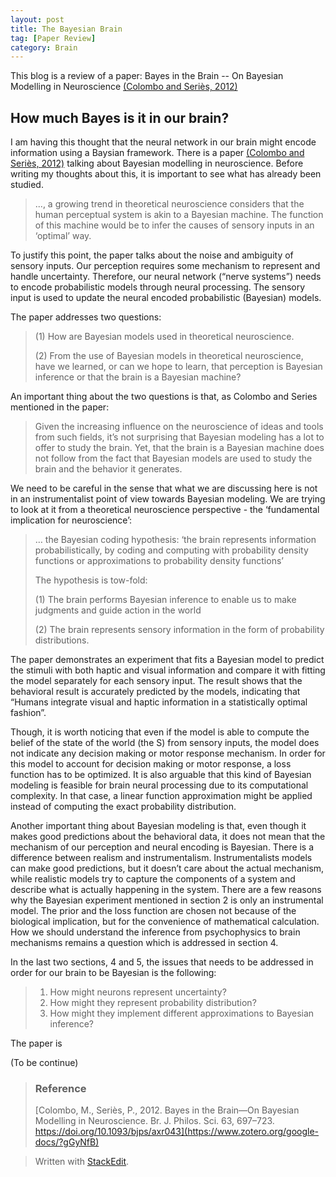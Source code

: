 ```yaml
---
layout: post
title: The Bayesian Brain
tag: [Paper Review]
category: Brain
---
```


This blog is a review of a paper: Bayes in the Brain -- On Bayesian Modelling in Neuroscience [(Colombo and Seriès, 2012)](https://www.zotero.org/google-docs/?9xYREt)

## How much Bayes is it in our brain?

I am having this thought that the neural network in our brain might encode information using a Baysian framework. There is a paper [(Colombo and Seriès, 2012)](https://www.zotero.org/google-docs/?B67pov) talking about Bayesian modelling in neuroscience. Before writing my thoughts about this, it is important to see what has already been studied.

> ..., a growing trend in theoretical neuroscience considers that the human perceptual system is akin to a Bayesian machine. The function of this machine would be to infer the causes of sensory inputs in an ‘optimal’ way.

To justify this point, the paper talks about the noise and ambiguity of sensory inputs. Our perception requires some mechanism to represent and handle uncertainty. Therefore, our neural network (“nerve systems”) needs to encode probabilistic models through neural processing. The sensory input is used to update the neural encoded probabilistic (Bayesian) models.

The paper addresses two questions:

> (1) How are Bayesian models used in theoretical neuroscience.
> 
> (2) From the use of Bayesian models in theoretical neuroscience, have we learned, or can we hope to learn, that perception is Bayesian inference or that the brain is a Bayesian machine?

An important thing about the two questions is that, as Colombo and Series mentioned in the paper:

> Given the increasing influence on the neuroscience of ideas and tools from such fields, it’s not surprising that Bayesian modeling has a lot to offer to study the brain. Yet, that the brain is a Bayesian machine does not follow from the fact that Bayesian models are used to study the brain and the behavior it generates.

We need to be careful in the sense that what we are discussing here is not in an instrumentalist point of view towards Bayesian modeling. We are trying to look at it from a theoretical neuroscience perspective - the ‘fundamental implication for neuroscience’:

> … the Bayesian coding hypothesis: ‘the brain represents information probabilistically, by coding and computing with probability density functions or approximations to probability density functions’
> 
> The hypothesis is tow-fold:
> 
> (1) The brain performs Bayesian inference to enable us to make judgments and guide action in the world
> 
> (2) The brain represents sensory information in the form of probability distributions.

The paper demonstrates an experiment that fits a Bayesian model to predict the stimuli with both haptic and visual information and compare it with fitting the model separately for each sensory input. The result shows that the behavioral result is accurately predicted by the models, indicating that “Humans integrate visual and haptic information in a statistically optimal fashion”.

Though, it is worth noticing that even if the model is able to compute the belief of the state of the world (the S) from sensory inputs, the model does not indicate any decision making or motor response mechanism. In order for this model to account for decision making or motor response, a loss function has to be optimized. It is also arguable that this kind of Bayesian modeling is feasible for brain neural processing due to its computational complexity. In that case, a linear function approximation might be applied instead of computing the exact probability distribution.

Another important thing about Bayesian modeling is that, even though it makes good predictions about the behavioral data, it does not mean that the mechanism of our perception and neural encoding is Bayesian. There is a difference between realism and instrumentalism. Instrumentalists models can make good predictions, but it doesn’t care about the actual mechanism, while realistic models try to capture the components of a system and describe what is actually happening in the system. There are a few reasons why the Bayesian experiment mentioned in section 2 is only an instrumental model. The prior and the loss function are chosen not because of the biological implication, but for the convenience of mathematical calculation. How we should understand the inference from psychophysics to brain mechanisms remains a question which is addressed in section 4.

In the last two sections, 4 and 5, the issues that needs to be addressed in order for our brain to be Bayesian is the following:
> 1. How might neurons represent uncertainty?
> 2. How might they represent probability distribution?
> 3. How might they implement different approximations to Bayesian inference?

The paper is 

(To be continue)

>### Reference
> [Colombo, M., Seriès, P., 2012. Bayes in the Brain—On Bayesian Modelling in Neuroscience. Br. J. Philos. Sci. 63, 697–723. https://doi.org/10.1093/bjps/axr043](https://www.zotero.org/google-docs/?gGyNfB)

> Written with [StackEdit](https://stackedit.io/).
<!--stackedit_data:
eyJoaXN0b3J5IjpbMTQ1NDk0OTIxLDIxMTQ5OTc2MDMsMjA1OD
g2MTcwN119
-->